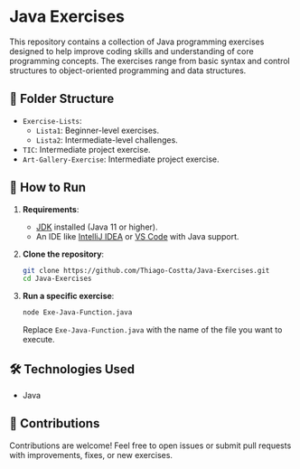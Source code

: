 # Java Exercises

This repository contains a collection of Java programming exercises designed to help improve coding skills and understanding of core programming concepts. The exercises range from basic syntax and control structures to object-oriented programming and data structures.

## 📂 Folder Structure

- `Exercise-Lists`: 
  - `Lista1`: Beginner-level exercises.
  - `Lista2`: Intermediate-level challenges.
-  `TIC`: Intermediate project exercise.
-  `Art-Gallery-Exercise`: Intermediate project exercise.

## 🚀 How to Run

1. **Requirements**:
   - [JDK](https://www.oracle.com/java/technologies/javase-downloads.html) installed (Java 11 or higher).
   - An IDE like [IntelliJ IDEA](https://www.jetbrains.com/idea/) or [VS Code](https://code.visualstudio.com/) with Java support.

2. **Clone the repository**:
   ```bash
   git clone https://github.com/Thiago-Costta/Java-Exercises.git
   cd Java-Exercises

3. **Run a specific exercise**:
   ```bash
   node Exe-Java-Function.java
   ```
   Replace `Exe-Java-Function.java` with the name of the file you want to execute.

## 🛠 Technologies Used

- Java

## 🤝 Contributions

Contributions are welcome! Feel free to open issues or submit pull requests with improvements, fixes, or new exercises.
